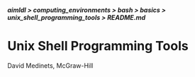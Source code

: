 ##### aimldl > computing_environments > bash > basics > unix_shell_programming_tools > README.md

# Unix Shell Programming Tools
David Medinets, McGraw-Hill
